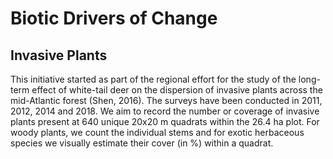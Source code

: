 # Biotic Drivers of Change

## Invasive Plants

This initiative started as part of the regional effort for the study of the long-term effect of white-tail deer on the dispersion of invasive plants across the mid-Atlantic forest (Shen, 2016). 
The surveys have been conducted in 2011, 2012, 2014 and 2018. We aim to record the number or coverage of invasive plants present at 640 unique 20x20 m quadrats within the 26.4 ha plot. For woody plants, we count the individual stems and for exotic herbaceous species we visually estimate their cover (in %) within a quadrat.
